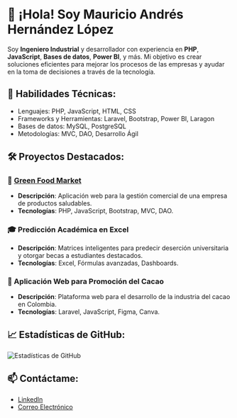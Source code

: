 # 👋 ¡Hola! Soy Mauricio Andrés Hernández López

Soy **Ingeniero Industrial** y desarrollador con experiencia en **PHP**, **JavaScript**, **Bases de datos**, **Power BI**, y más. Mi objetivo es crear soluciones eficientes para mejorar los procesos de las empresas y ayudar en la toma de decisiones a través de la tecnología.

## 🚀 Habilidades Técnicas:
- Lenguajes: PHP, JavaScript, HTML, CSS
- Frameworks y Herramientas: Laravel, Bootstrap, Power BI, Laragon
- Bases de datos: MySQL, PostgreSQL
- Metodologías: MVC, DAO, Desarrollo Ágil

## 🛠️ Proyectos Destacados:
### 🌱 [Green Food Market](https://github.com/usuario/green-food-market)
- **Descripción**: Aplicación web para la gestión comercial de una empresa de productos saludables.
- **Tecnologías**: PHP, JavaScript, Bootstrap, MVC, DAO.

### 🎓 Predicción Académica en Excel
- **Descripción**: Matrices inteligentes para predecir deserción universitaria y otorgar becas a estudiantes destacados.
- **Tecnologías**: Excel, Fórmulas avanzadas, Dashboards.

### 🍫 Aplicación Web para Promoción del Cacao
- **Descripción**: Plataforma web para el desarrollo de la industria del cacao en Colombia.
- **Tecnologías**: Laravel, JavaScript, Figma, Canva.

## 📈 Estadísticas de GitHub:
![Estadísticas de GitHub](https://github-readme-stats.vercel.app/api?username=tuUsuario&show_icons=true&theme=radical)

## 📫 Contáctame:
- [LinkedIn](https://www.linkedin.com/in/mauricio-andres-hernández-lopez-a709221ab)
- [Correo Electrónico](mailto:mauricioh12345678912@gmail.com)
